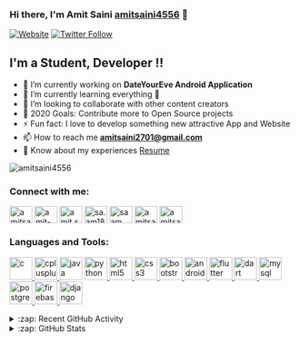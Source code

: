 ### Hi there, I'm Amit Saini [amitsaini4556][website] 👋

[![Website](https://img.shields.io/website?label=Portfolio&style=for-the-badge&url=https%3A%2F%2Famitsaini.pythonanywhere.com)](https://amitsaini.pythonanywhere.com)
[![Twitter Follow](https://img.shields.io/twitter/follow/AmitSai74116783?color=1DA1F2&logo=Twitter&style=for-the-badge)](https://twitter.com/AmitSai74116783)


## I'm a Student, Developer !!
- 🔭 I’m currently working on **DateYourEve Android Application**
- 🌱 I’m currently learning everything 🤣
- 👯 I’m looking to collaborate with other content creators
- 🥅 2020 Goals: Contribute more to Open Source projects
- ⚡ Fun fact: I love to develop something new attractive App and Website
- 📫 How to reach me **amitsaini2701@gmail.com**
- 📄 Know about my experiences [Resume](https://drive.google.com/file/d/1J7tVXiIybSBHvClZBqLp7Pdgqo4ZNtNT/view?usp=sharing)


<p align="left"><img src="https://github-profile-trophy.vercel.app/?username=amitsaini4556" alt="amitsaini4556" /></a> </p>

<p align="left">
<h3 align="left">Connect with me:</h3>
<a href="https://twitter.com/amitsai74116783" target="blank"><img align="center" src="https://cdn.jsdelivr.net/npm/simple-icons@3.0.1/icons/twitter.svg" alt="amitsai74116783" height="30" width="40" /></a>
<a href="https://linkedin.com/in/amit-saini-b38b08190" target="blank"><img align="center" src="https://cdn.jsdelivr.net/npm/simple-icons@3.0.1/icons/linkedin.svg" alt="amit-saini-b38b08190" height="30" width="40" /></a>
<a href="https://fb.com/amit.saini.2001" target="blank"><img align="center" src="https://cdn.jsdelivr.net/npm/simple-icons@3.0.1/icons/facebook.svg" alt="amit.saini.2001" height="30" width="40" /></a>
<a href="https://instagram.com/sa.am18" target="blank"><img align="center" src="https://cdn.jsdelivr.net/npm/simple-icons@3.0.1/icons/instagram.svg" alt="sa.am18" height="30" width="40" /></a>
<a href="https://www.codechef.com/users/saam" target="blank"><img align="center" src="https://cdn.jsdelivr.net/npm/simple-icons@3.1.0/icons/codechef.svg" alt="saam" height="30" width="40" /></a>
<a href="https://www.hackerrank.com/amitsaini2701" target="blank"><img align="center" src="https://cdn.jsdelivr.net/npm/simple-icons@3.0.1/icons/hackerrank.svg" alt="amitsaini2701" height="30" width="40" /></a>
<a href="https://www.leetcode.com/amitsaini2701" target="blank"><img align="center" src="https://cdn.jsdelivr.net/npm/simple-icons@3.0.1/icons/leetcode.svg" alt="amitsaini2701" height="30" width="40" /></a>
</p>

### Languages and Tools:
<p align="left"> 
  <a href="https://www.cprogramming.com/" target="_blank"> <img src="https://devicons.github.io/devicon/devicon.git/icons/c/c-original.svg" alt="c" width="40" height="40"/>
    <a href="https://www.w3schools.com/cpp/" target="_blank"> <img src="https://devicons.github.io/devicon/devicon.git/icons/cplusplus/cplusplus-original.svg" alt="cplusplus" width="40" height="40"/> </a>
  <a href="https://www.java.com" target="_blank"> <img src="https://devicons.github.io/devicon/devicon.git/icons/java/java-original-wordmark.svg" alt="java" width="40" height="40"/></a>
  <a href="https://www.python.org" target="_blank"> <img src="https://devicons.github.io/devicon/devicon.git/icons/python/python-original.svg" alt="python" width="40" height="40"/> </a>
<a href="https://www.w3.org/html/" target="_blank"> <img src="https://devicons.github.io/devicon/devicon.git/icons/html5/html5-original-wordmark.svg" alt="html5" width="40" height="40"/> </a>
    <a href="https://www.w3schools.com/css/" target="_blank"> <img src="https://devicons.github.io/devicon/devicon.git/icons/css3/css3-original-wordmark.svg" alt="css3" width="40" height="40"/> </a> 
   <a href="https://getbootstrap.com" target="_blank"> <img src="https://devicons.github.io/devicon/devicon.git/icons/bootstrap/bootstrap-plain.svg" alt="bootstrap" width="40" height="40"/> </a>
<a href="https://developer.android.com" target="_blank"> <img src="https://devicons.github.io/devicon/devicon.git/icons/android/android-original-wordmark.svg" alt="android" width="40" height="40"/> </a>
<a href="https://flutter.dev" target="_blank"> <img src="https://www.vectorlogo.zone/logos/flutterio/flutterio-icon.svg" alt="flutter" width="40" height="40"/> </a>
<a href="https://dart.dev" target="_blank"> <img src="https://www.vectorlogo.zone/logos/dartlang/dartlang-icon.svg" alt="dart" width="40" height="40"/> </a>
<a href="https://www.mysql.com/" target="_blank"> <img src="https://devicons.github.io/devicon/devicon.git/icons/mysql/mysql-original-wordmark.svg" alt="mysql" width="40" height="40"/> </a> 
<a href="https://www.postgresql.org" target="_blank"> <img src="https://devicons.github.io/devicon/devicon.git/icons/postgresql/postgresql-original-wordmark.svg" alt="postgresql" width="40" height="40"/> </a>
<a href="https://firebase.google.com/" target="_blank"> <img src="https://www.vectorlogo.zone/logos/firebase/firebase-icon.svg" alt="firebase" width="40" height="40"/> </a>
<a href="https://www.djangoproject.com/" target="_blank"> <img src="https://devicons.github.io/devicon/devicon.git/icons/django/django-original.svg" alt="django" width="40" height="40"/> </a> 
</p>
 
<details>
  <summary>:zap: Recent GitHub Activity</summary>

<!--START_SECTION:activity-->
1. 🎉 Merged PR [#40](https://github.com/amitsaini4556/DateYourEve/pull/40) in [amitsaini4556/DateYourEve](https://github.com/amitsaini4556/DateYourEve)
2. ❗️ Closed issue [#27](https://github.com/amitsaini4556/DateYourEve/issues/27) in [amitsaini4556/DateYourEve](https://github.com/amitsaini4556/DateYourEve)
3. 💪 Opened PR [#40](https://github.com/amitsaini4556/DateYourEve/pull/40) in [amitsaini4556/DateYourEve](https://github.com/amitsaini4556/DateYourEve)
4. 🎉 Merged PR [#39](https://github.com/amitsaini4556/DateYourEve/pull/39) in [amitsaini4556/DateYourEve](https://github.com/amitsaini4556/DateYourEve)
5. 💪 Opened PR [#39](https://github.com/amitsaini4556/DateYourEve/pull/39) in [amitsaini4556/DateYourEve](https://github.com/amitsaini4556/DateYourEve)
<!--END_SECTION:activity-->

</details>

<details>
  <summary>:zap: GitHub Stats</summary>

  <img align="left" alt="amitsaini4556's GitHub Stats" src="https://github-readme-stats.amitsaini4556.vercel.app/api?username=amitsaini4556&show_icons=true&hide_border=true" />

</details>

[website]: https://amitsaini.pythonanywhere.com
[twitter]: https://twitter.com/AmitSai74116783
[instagram]: https://www.instagram.com/sa.am18/?hl=en
[linkedin]: https://www.linkedin.com/in/amit-saini-b38b08190/

